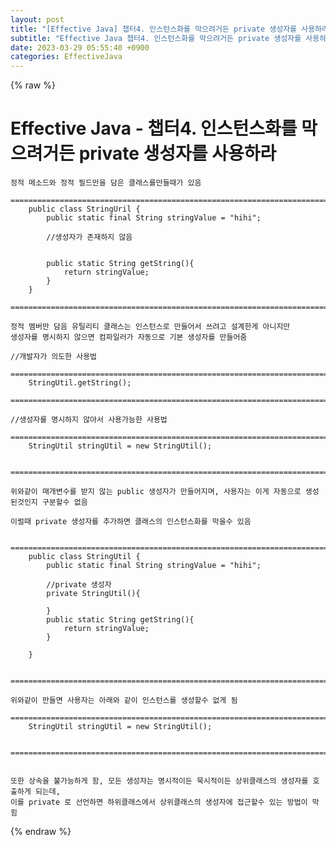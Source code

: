 ```yaml
---  
layout: post  
title: "[Effective Java] 챕터4. 인스턴스화를 막으려거든 private 생성자를 사용하라"  
subtitle: "Effective Java 챕터4. 인스턴스화를 막으려거든 private 생성자를 사용하라"  
date: 2023-03-29 05:55:40 +0900  
categories: EffectiveJava  
---  
```

{% raw %}  
# Effective Java - 챕터4. 인스턴스화를 막으려거든 private 생성자를 사용하라  
  
  
	정적 메소드와 정적 필드만을 담은 클래스를만들때가 있음  
		=================================================================================================================  
		public class StringUril {  
			public static final String stringValue = "hihi";  
			  
			//생성자가 존재하지 않음  
  
  
			public static String getString(){  
				return stringValue;  
			}  
		}  
		=================================================================================================================  
  
	정적 멤버만 담음 유틸리티 클래스는 인스턴스로 만들어서 쓰려고 설계한게 아니지만  
	생성자를 명시하지 않으면 컴파일러가 자동으로 기본 생성자를 만들어줌  
  
	//개발자가 의도한 사용법  
		=================================================================================================================  
		StringUtil.getString();  
		=================================================================================================================  
  
	//생성자를 명시하지 않아서 사용가능한 사용법  
		=================================================================================================================  
		StringUtil stringUtil = new StringUtil();  
  
		=================================================================================================================  
	  
	위와같이 매개변수를 받지 않는 public 생성자가 만들어지며, 사용자는 이게 자동으로 생성된것인지 구분할수 없음  
  
	이럴때 private 생성자를 추가하면 클래스의 인스턴스화를 막을수 있음  
  
		=================================================================================================================  
		public class StringUtil {  
			public static final String stringValue = "hihi";  
			  
			//private 생성자  
			private StringUtil(){  
				  
			}  
			public static String getString(){  
				return stringValue;  
			}  
  
		}  
  
		=================================================================================================================  
	  
	위와같이 만들면 사용자는 아래와 같이 인스턴스를 생성할수 없게 됨  
		=================================================================================================================  
		StringUtil stringUtil = new StringUtil();  
  
		=================================================================================================================  
  
  
	또한 상속을 불가능하게 함, 모든 생성자는 명시적이든 묵시적이든 상위클래스의 생성자를 호출하게 되는데,  
	이를 private 로 선언하면 하위클래스에서 상위클래스의 생성자에 접근할수 있는 방법이 막힘  
{% endraw %}